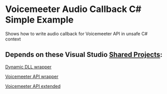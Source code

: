 # Voicemeeter Audio Callback C# Simple Example
 Shows how to write audio callback for Voicemeeter API in unsafe C# context
 
 ## Depends on these Visual Studio [**Shared Projects**](https://github.com/A-tG/Voicemeeter-Remote-API-dll-dynamic-wrapper/wiki/Useful-Info#how-to-useadd-a-visual-studio-shared-project):
  [Dynamic DLL wrapper](https://github.com/A-tG/Dynamic-wrapper-for-umanaged-dll)
  
  [Voicemeeter API wrapper](https://github.com/A-tG/Voicemeeter-Remote-API-dll-dynamic-wrapper)
  
  [Voicemeeter API extended](https://github.com/A-tG/voicemeeter-remote-api-extended)
  
